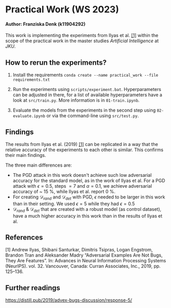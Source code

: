 # Practical Work (WS 2023)

#### Author: Franziska Denk (k11904292)


This work is implementing the experiments from Ilyas et al. [[1]](#1) within the scope of the practical work in the master studies *Artificial Intelligence* at *JKU*.

## How to rerun the experiments?
1. Install the requirements
```conda create --name practical_work --file requirements.txt```

2. Run the experiments using `scripts/experiment.bat`. Hyperparameters can be adjusted in there, for a list of available hyperparameters have a look at `src/train.py`.
More information is in `01-train.ipynb`.

3. Evaluate the models from the experiments in the second step using `02-evaluate.ipynb` or via the command-line using `src/test.py`.

## Findings
The results from Ilyas et al. (2019) [[1]](#1) can be replicated in a way that the relative accuracy of the experiments to each other is similar.
This confirms their main findings.

The three main differences are:
* The PGD attack in this work doesn't achieve such low adversarial accuracy for the standard model, as in the work of Ilyas et al. For a PGD attack with $\epsilon=0.5$, steps $=7$ and $\alpha=0.1$, we achieve adversarial accuracy of ~ $15$ %, while Ilyas et al. report $0$ %.
* For creating $\mathcal{D} _{rand}$ and $\mathcal{D} _{det}$ with PGD, $\epsilon$ needed to be larger in this work than in their setting. We used $\epsilon=5$ while they had $\epsilon=0.5$
* $\mathcal{D} _{rand}$ & $\mathcal{D} _{det}$ that are created with a robust model (as control dataset), have a much higher accuracy in this work than in the results of Ilyas et al.


## References
<a id="1">[1]</a> 
Andrew Ilyas, Shibani Santurkar, Dimitris Tsipras, Logan Engstrom, Brandon Tran and Aleksander Madry
“Adversarial Examples Are Not Bugs, They Are Features”.
In: Advances in Neural Information Processing Systems (NeurIPS). vol. 32. Vancouver, Canada: Curran Associates,
Inc., 2019, pp. 125–136.

## Further readings
https://distill.pub/2019/advex-bugs-discussion/response-5/
